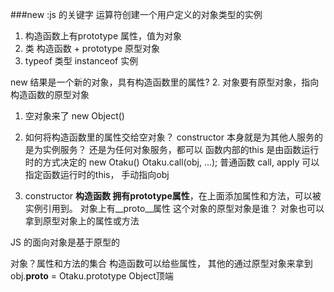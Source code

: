 ###new :js 的关键字
运算符创建一个用户定义的对象类型的实例
1. 构造函数上有prototype 属性，值为对象
2. 类 构造函数 + prototype 原型对象
3. typeof 类型 instanceof 实例

new 结果是一个新的对象，具有构造函数里的属性?
2. 对象要有原型对象，指向构造函数的原型对象

1. 空对象来了 new Object()
2. 如何将构造函数里的属性交给空对象？
   constructor 本身就是为其他人服务的
   是为实例服务？ 还是为任何对象服务，都可以
   函数内部的this  是由函数运行时的方式决定的
   new Otaku()
   Otaku.call(obj, ...); 普通函数
   call,   apply 可以指定函数运行时的this， 手动指向obj

3. constructor **构造函数 拥有prototype属性**，在上面添加属性和方法，可以被实例引用到。
对象上有__proto__属性   这个对象的原型对象是谁？
对象也可以拿到原型对象上的属性或方法

JS 的面向对象是基于原型的

对象？属性和方法的集合
构造函数可以给些属性，
其他的通过原型对象来拿到
obj.__proto__ = Otaku.prototype
  Object顶端